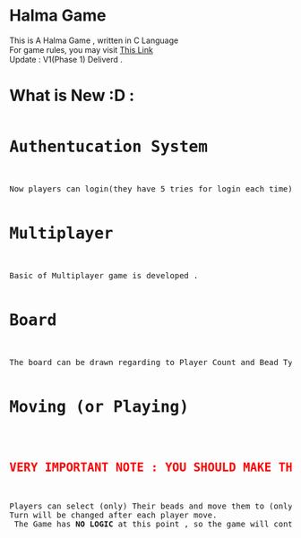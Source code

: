 # Halma Game
This is A Halma Game , written in C Language<br>
For game rules, you may visit <a href="https://en.wikipedia.org/wiki/Halma">This Link</a><br>
Update : V1(Phase 1) Deliverd .<br>
# What is New :D : <br>
<pre>
<h1>Authentucation System</h1><br>
Now players can login(they have 5 tries for login each time) or signup.<br>
<h1>Multiplayer</h1><br>
Basic of Multiplayer game is developed .<br>
<h1>Board</h1><br>
The board can be drawn regarding to Player Count and Bead Type (Default : 4 Players and 12343 Bead Type) <br>
<h1>Moving (or Playing) </h1><br>
<h2 style="color:red;">VERY IMPORTANT NOTE : YOU SHOULD MAKE THE WINDOW FULLSCREEN AT THE START FOR MOVE FUNC TO WORK CORRECTLY , OTHERWISE , IT WONT WORK AS EXPECTED</h2><br>
Players can select (only) Their beads and move them to (only) empty cells of the board .<br>Turn will be changed after each player move.<br> The Game has <b>NO LOGIC</b> at this point , so the game will continue <i>until someone press ESC key</i>.
</pre>